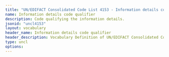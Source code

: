 ```yaml
---
title: "UN/EDIFACT Consolidated Code List 4153 - Information details code qualifier (20B) JSON-LD Vocabulary"
name: Information details code qualifier
description: Code qualifying the information details.
jsonid: "uncl4153"
layout: vocabulary
header_name: Information details code qualifier
header_description: Vocabulary Definition of UN/EDIFACT Consolidated Code List 4153 - Information details code qualifier (20B) semantics in HTML format. JSON-LD format is available at [uncl4153.jsonld](/vocabulary/uncl4153.jsonld)
type: uncl
options:
---
```

